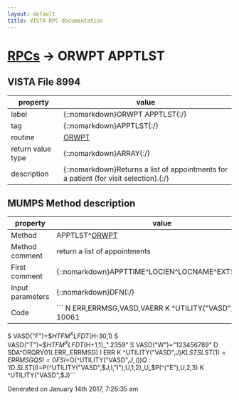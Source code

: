 ```yaml
---
layout: default
title: VISTA RPC documentation
---
```




# [RPCs](TableOfContent.md) &#8594; ORWPT APPTLST 


 ## VISTA File 8994
 property | value 
--- | --- 
 label | {::nomarkdown}ORWPT APPTLST{:/}
 tag | {::nomarkdown}APPTLST{:/}
 routine | [ORWPT](http://code.osehra.org/dox/Routine_ORWPT_source.html)
 return value type | {::nomarkdown}ARRAY{:/}
 description | {::nomarkdown}Returns a list of appointments for a patient (for visit selection).{:/}


## MUMPS Method description

 property | value 
 --- | --- 
 Method | APPTLST^[ORWPT](http://code.osehra.org/dox/Routine_ORWPT_source.html)
 Method comment | return a list of appointments
 First comment | {::nomarkdown}APPTTIME^LOCIEN^LOCNAME^EXTSTATUS{:/}
 Input parameters | {::nomarkdown}DFN{:/}
 Code | ```  N ERR,ERRMSG,VASD,VAERR K ^UTILITY("VASD",$J)  ;IA 10061
 S VASD("F")=$$HTFM^XLFDT($H-30,1)
 S VASD("T")=$$HTFM^XLFDT($H+1,1)_".2359"
 S VASD("W")="123456789"
 D SDA^ORQRY01(.ERR,.ERRMSG)
 I ERR K ^UTILITY("VASD",$J) K LST S LST(1)=ERRMSG Q
 S I=0 F  S I=$O(^UTILITY("VASD",$J,I)) Q:'I  D
 . S LST(I)=$P(^UTILITY("VASD",$J,I,"I"),U,1,2)_U_$P(^("E"),U,2,3)
 K ^UTILITY("VASD",$J)```




 Generated on January 14th 2017, 7:26:35 am